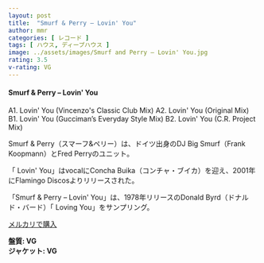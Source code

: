 ```yaml
---
layout: post
title:  "Smurf & Perry – Lovin' You"
author: mmr
categories: [ レコード ]
tags: [ ハウス, ディープハウス ]
image: ../assets/images/Smurf and Perry – Lovin' You.jpg
rating: 3.5
v-rating: VG
---
```


#### Smurf & Perry – Lovin' You

A1. Lovin' You (Vincenzo's Classic Club Mix)
A2. Lovin' You (Original Mix)
B1. Lovin' You (Gucciman’s Everyday Style Mix)
B2. Lovin' You (C.R. Project Mix)

Smurf & Perry（スマーフ&ペリー）は、ドイツ出身のDJ Big Smurf（Frank Koopmann）とFred Perryのユニット。

「 Lovin' You」はvocalにConcha Buika（コンチャ・ブイカ）を迎え、2001年にFlamingo Discosよりリリースされた。

「Smurf & Perry – Lovin' You」は、1978年リリースのDonald Byrd（ドナルド・バード）「 Loving You」をサンプリング。

[メルカリで購入](https://jp.mercari.com/item/m74148247550)

<div class="mt-4 mb-4 d-flex align-items-center">
<strong class="mr-1">盤質: VG</strong>
</div>
<div class="mt-4 mb-4 d-flex align-items-center">
<strong class="mr-1">ジャケット: VG</strong>
</div>
